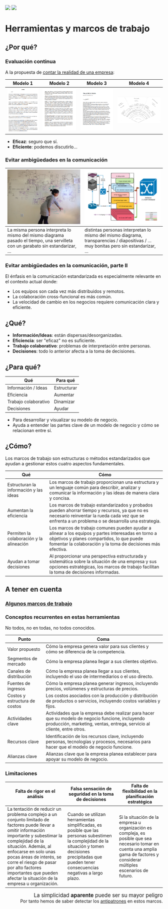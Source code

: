 [![](https://img.shields.io/badge/-Tabla_de_contenidos-000?style=flat&logo=Emlakjet&logoColor=red)](../README.md)
[![](https://img.shields.io/badge/-Inicio%20de%20cap%C3%ADtulo-000?style=flat&logo=Acclaim&logoColor=red)](README.md)

# Herramientas y marcos de trabajo

## ¿Por qué?

### Evaluación continua

A la propuesta de [contar la realidad de una empresa](/evaluaciones/retos/02-modeloDeNegocio.md):

Modelo 1|Modelo 2|Modelo 3|Modelo 4|
-|-|-|-
![](../../images/MdN_ABnB_001.png)|![](../../images/MdN_HealthyBites_001.png)|![](../../images/MdN_ORAN_001.png)|![](../../images/modeloNegocioMMV-2009.png)

- **Eficaz**: seguro que sí.
- **Eficiente**: podemos discutirlo...

### Evitar ambigüedades en la comunicación

|![](/images/manualMal.jpg)|![](/images/pptMal.png)|
|-|-|
|La misma persona interpreta lo mismo del mismo diagrama pasado el tiempo, una servilleta con un garabato sin estandarizar, …​|distintas personas interpretan lo mismo del mismo diagrama, transparencias / diapositivas / …​ muy bonitas pero sin estandarizar, …​|

### Evitar ambigüedades en la comunicación, parte II

El énfasis en la comunicación estandarizada es especialmente relevante en el contexto actual donde:

- Los equipos son cada vez más distribuidos y remotos.
- La colaboración cross-funcional es más común.
- La velocidad de cambio en los negocios requiere comunicación clara y eficiente.

## ¿Qué?

- **Información/Ideas**: están dispersas/desorganizadas.
- **Eficiencia**: ser "eficaz" no es suficiente.
- **Trabajo colaborativo**: problemas de interpretación entre personas.
- **Decisiones**: todo lo anterior afecta a la toma de decisiones.

## ¿Para qué?

<div align=center>

|Qué|Para qué|
|-|-|
|Información / Ideas|Estructurar|
|Eficiencia|Aumentar|
|Trabajo colaborativo|Dinamizar|
|Decisiones|Ayudar|

</div>

- Para desarrollar y visualizar su modelo de negocio. 
- Ayuda a entender las partes clave de un modelo de negocio y cómo se relacionan entre sí.

## ¿Cómo?

Los marcos de trabajo son estructuras o métodos estandarizados que ayudan a gestionar estos cuatro aspectos fundamentales.

Qué|Cómo
-|-
Estructuran la información y las ideas|Los marcos de trabajo proporcionan una estructura y un lenguaje común para describir, analizar y comunicar la información y las ideas de manera clara y concisa.
Aumentan la eficiencia|Los marcos de trabajo estandarizados y probados pueden ahorrar tiempo y recursos, ya que no es necesario reinventar la rueda cada vez que se enfrenta a un problema o se desarrolla una estrategia.
Permiten la colaboración y la alineación|Los marcos de trabajo comunes pueden ayudar a alinear a los equipos y partes interesadas en torno a objetivos y planes compartidos, lo que puede fomentar la colaboración y la toma de decisiones más efectiva.
Ayudan a tomar decisiones|Al proporcionar una perspectiva estructurada y sistemática sobre la situación de una empresa y sus opciones estratégicas, los marcos de trabajo facilitan la toma de decisiones informadas.

## A tener en cuenta

### [Algunos marcos de trabajo](marcosDeTrabajoVademecum.md)

### Conceptos recurrentes en estas herramientas

No todos, no en todas, no todos conocidos. 

Punto|Coma
-|-
Valor propuesto|Cómo la empresa genera valor para sus clientes y cómo se diferencia de la competencia.
Segmentos de mercado|Cómo la empresa planea llegar a sus clientes objetivo.
Canales de distribución|Cómo la empresa planea llegar a sus clientes, incluyendo el uso de intermediarios o el uso directo.
Fuentes de ingresos|Cómo la empresa planea generar ingresos, incluyendo precios, volúmenes y estructuras de precios.
Costos y estructura de costos|Los costos asociados con la producción y distribución de productos o servicios, incluyendo costos variables y fijos.
Actividades clave|Actividades que la empresa debe realizar para hacer que su modelo de negocio funcione, incluyendo producción, marketing, ventas, entrega, servicio al cliente, entre otros.
Recursos clave|Identificación de los recursos clave, incluyendo personas, tecnologías y procesos, necesarios para hacer que el modelo de negocio funcione.
Alianzas clave|Alianzas clave que la empresa planea establecer para apoyar su modelo de negocio.

### Limitaciones

|Falta de rigor en el análisis|Falsa sensación de seguridad en la toma de decisiones|Falta de flexibilidad en la planificación estratégica|
-|-|-
La tentación de reducir un problema complejo a un conjunto limitado de factores puede llevar a omitir información importante y subestimar la complejidad de la situación. Además, al enfocarse en solo unas pocas áreas de interés, se corre el riesgo de pasar por alto factores importantes que pueden afectar la situación de la empresa u organización.|Cuando se utilizan herramientas simplificadas, es posible que las personas subestimen la complejidad de la situación y tomen decisiones precipitadas que pueden tener consecuencias negativas a largo plazo.|Si la situación de la empresa u organización es compleja, es posible que sea necesario tomar en cuenta una amplia gama de factores y considerar múltiples escenarios de futuro. 

<div align=right>

<big>La simplicidad **aparente** puede ser su mayor peligro</big><br>Por tanto hemos de saber detectar los [antipatrones](antiPatrones.md) en estos marcos.

</div>
